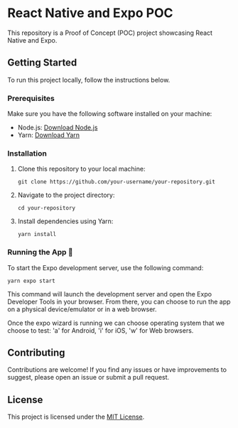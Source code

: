 # React Native and Expo POC

This repository is a Proof of Concept (POC) project showcasing React Native and Expo.

## Getting Started

To run this project locally, follow the instructions below.

### Prerequisites

Make sure you have the following software installed on your machine:

- Node.js: [Download Node.js](https://nodejs.org)
- Yarn: [Download Yarn](https://yarnpkg.com)

### Installation

1. Clone this repository to your local machine:
   ```shell
   git clone https://github.com/your-username/your-repository.git
   ```

2. Navigate to the project directory:

   ```shell
   cd your-repository
   ```

3. Install dependencies using Yarn:
   ```shell
   yarn install
   ```

### Running the App 🚀

To start the Expo development server, use the following command:

```shell
yarn expo start
```

This command will launch the development server and open the Expo Developer Tools in your browser. From there, you can choose to run the app on a physical device/emulator or in a web browser.

Once the expo wizard is running we can choose operating system that we choose to test:
'a' for Android,
'i' for iOS,
'w' for Web browsers.

## Contributing

Contributions are welcome! If you find any issues or have improvements to suggest, please open an issue or submit a pull request.

## License

This project is licensed under the [MIT License](LICENSE).

